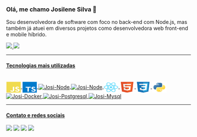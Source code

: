 ### Olá, me chamo Josilene Silva  👋 
Sou desenvolvedora de software com foco no back-end com Node.js, mas também já atuei em diversos projetos como desenvolvedora web front-end e mobile híbrido.
<br/>
<div>
  <a href="https://github.com/josilene-silva">
  <img height="180em" src="https://github-readme-stats.vercel.app/api?username=josilene-silva&show_icons=true&theme=midnight-purple&include_all_commits=true&count_private=true&hide_rank=true"/>
  <img height="180em" src="https://github-readme-stats.vercel.app/api/top-langs/?username=josilene-silva&layout=compact&langs_count=7&theme=midnight-purple"/>
</div>
<hr/>

#### Tecnologias mais utilizadas

<div style="display: inline_block"><br>  
  <img align="center" alt="Josi-Js" height="30" width="40" src="https://raw.githubusercontent.com/devicons/devicon/master/icons/javascript/javascript-plain.svg">
  <img align="center" alt="Josi-Ts" height="30" width="40" src="https://raw.githubusercontent.com/devicons/devicon/master/icons/typescript/typescript-plain.svg">
  <img align="center" alt="Josi-Node" height="30" width="40" src="https://cdn.jsdelivr.net/gh/devicons/devicon/icons/nodejs/nodejs-original.svg" />  
  <img align="center" alt="Josi-Node" height="30" width="40" src="https://cdn.jsdelivr.net/gh/devicons/devicon/icons/express/express-original-wordmark.svg" />
  <img align="center" alt="Josi-React" height="30" width="40" src="https://raw.githubusercontent.com/devicons/devicon/master/icons/react/react-original.svg">
  <img align="center" alt="Josi-HTML" height="30" width="40" src="https://raw.githubusercontent.com/devicons/devicon/master/icons/html5/html5-original.svg">
  <img align="center" alt="Josi-CSS" height="30" width="40" src="https://raw.githubusercontent.com/devicons/devicon/master/icons/css3/css3-original.svg">
  <img align="center" alt="Josi-Python" height="30" width="40" src="https://raw.githubusercontent.com/devicons/devicon/master/icons/python/python-original.svg">  
  <img align="center" alt="Josi-Docker" height="30" width="40" src="https://cdn.jsdelivr.net/gh/devicons/devicon/icons/docker/docker-plain.svg" />
  <img align="center" alt="Josi-Postgresql" height="30" width="40" src="https://cdn.jsdelivr.net/gh/devicons/devicon/icons/postgresql/postgresql-plain.svg"  />
  <img align="center" alt="Josi-Mysql" height="30" width="40" src="https://cdn.jsdelivr.net/gh/devicons/devicon/icons/mysql/mysql-original.svg"  />  
</div>

<hr/>
 
#### Contato e redes sociais

<div>
 <a href="https://discord.com/channels/@me/501914308221861898" target="_blank"><img src="https://img.shields.io/badge/Discord-7289DA?style=for-the-badge&logo=discord&logoColor=white" target="_blank"></a> 
  <a href = "mailto:josilenevitoriasilva@gmail.com"><img src="https://img.shields.io/badge/Gmail-D14836?style=for-the-badge&logo=gmail&logoColor=white" target="_blank"></a>
  <a href="https://gitlab.com/josilene-silva" target="_blank"><img src="https://img.shields.io/badge/GitLab-330F63?style=for-the-badge&logo=gitlab&logoColor=white" target="_blank"></a>
  <a href="https://www.linkedin.com/in/josilene-v-s-silva-634211156" target="_blank"><img src="https://img.shields.io/badge/-LinkedIn-%230077B5?style=for-the-badge&logo=linkedin&logoColor=white" target="_blank"></a>   
</div>
  
  
